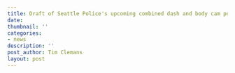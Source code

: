 ```yaml
---
title: Draft of Seattle Police's upcoming combined dash and body cam policy
date: 
thumbnail: ''
categories:
- news
description: ''
post_author: Tim Clemans
layout: post
---
```

